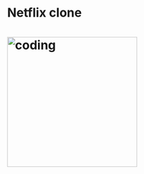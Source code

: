 <h1>Netflix clone <h1>
<img align="center" alt="coding" width="300" src=https://images.ctfassets.net/y2ske730sjqp/5QQ9SVIdc1tmkqrtFnG9U1/de758bba0f65dcc1c6bc1f31f161003d/BrandAssets_Logos_02-NSymbol.jpg?w=940
>
